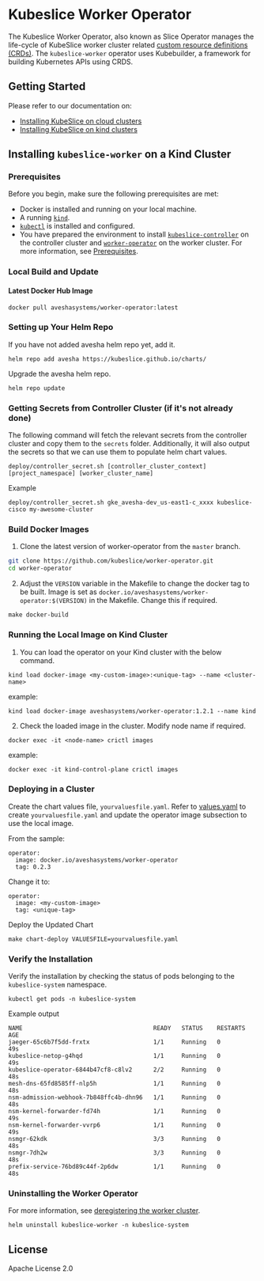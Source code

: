 # Kubeslice Worker Operator


The Kubeslice Worker Operator, also known as Slice Operator manages the life-cycle of KubeSlice worker cluster related [custom resource definitions (CRDs)](https://kubernetes.io/docs/tasks/access-kubernetes-api/extend-api-custom-resource-definitions).
The `kubeslice-worker` operator uses Kubebuilder, a framework for building Kubernetes APIs using CRDS.

## Getting Started

Please refer to our documentation on:
- [Installing KubeSlice on cloud clusters](https://kubeslice.io/documentation/open-source/0.5.0/getting-started-with-cloud-clusters/installing-kubeslice/installing-the-kubeslice-controller)
- [Installing KubeSlice on kind clusters](https://kubeslice.io/documentation/open-source/0.5.0/tutorials/kind-install-kubeslice-controller)

## Installing `kubeslice-worker` on a Kind Cluster

### Prerequisites

Before you begin, make sure the following prerequisites are met:
* Docker is installed and running on your local machine.
* A running [`kind`](https://kind.sigs.k8s.io/).
* [`kubectl`](https://kubernetes.io/docs/tasks/tools/) is installed and configured.
* You have prepared the environment to install [`kubeslice-controller`](https://github.com/kubeslice/kubeslice-controller) on the controller cluster and [`worker-operator`](https://github.com/kubeslice/worker-operator) on the worker cluster. For more information, see [Prerequisites](https://kubeslice.io/documentation/open-source/0.5.0/getting-started-with-cloud-clusters/prerequisites/).

### Local Build and Update

#### Latest Docker Hub Image

```console
docker pull aveshasystems/worker-operator:latest
```

### Setting up Your Helm Repo

If you have not added avesha helm repo yet, add it.

```console
helm repo add avesha https://kubeslice.github.io/charts/
```

Upgrade the avesha helm repo.

```console
helm repo update
```

### Getting Secrets from Controller Cluster (if it's not already done)

The following command will fetch the relevant secrets from the controller cluster
and copy them to the `secrets` folder. Additionally, it will also output the secrets so that we
can use them to populate helm chart values.

```console
deploy/controller_secret.sh [controller_cluster_context] [project_namespace] [worker_cluster_name]

```
Example

```
deploy/controller_secret.sh gke_avesha-dev_us-east1-c_xxxx kubeslice-cisco my-awesome-cluster
```

### Build Docker Images

1. Clone the latest version of worker-operator from  the `master` branch.

```bash
git clone https://github.com/kubeslice/worker-operator.git
cd worker-operator
```

2. Adjust the `VERSION` variable in the Makefile to change the docker tag to be built.
Image is set as `docker.io/aveshasystems/worker-operator:$(VERSION)` in the Makefile. Change this if required.

```console
make docker-build
```


### Running the Local Image on Kind Cluster

1. You can load the operator on your Kind cluster with the below command.

```console
kind load docker-image <my-custom-image>:<unique-tag> --name <cluster-name>
```

example:

```console
kind load docker-image aveshasystems/worker-operator:1.2.1 --name kind
```

2. Check the loaded image in the cluster. Modify node name if required.

```console
docker exec -it <node-name> crictl images
```

example:

```console
docker exec -it kind-control-plane crictl images
```

### Deploying in a Cluster

Create the chart values file, `yourvaluesfile.yaml`.
Refer to [values.yaml](https://github.com/kubeslice/charts/blob/master/charts/kubeslice-worker/values.yaml) to create `yourvaluesfile.yaml` and update the operator image subsection to use the local image.

From the sample: 

```
operator:
  image: docker.io/aveshasystems/worker-operator
  tag: 0.2.3
```

Change it to: 

```
operator:
  image: <my-custom-image> 
  tag: <unique-tag>
````

Deploy the Updated Chart

```console
make chart-deploy VALUESFILE=yourvaluesfile.yaml
```

### Verify the Installation

Verify the installation by checking the status of pods belonging to the `kubeslice-system` namespace.

```console
kubectl get pods -n kubeslice-system
```

Example output 

```
NAME                                     READY   STATUS    RESTARTS   AGE
jaeger-65c6b7f5dd-frxtx                  1/1     Running   0          49s
kubeslice-netop-g4hqd                    1/1     Running   0          49s
kubeslice-operator-6844b47cf8-c8lv2      2/2     Running   0          48s
mesh-dns-65fd8585ff-nlp5h                1/1     Running   0          48s
nsm-admission-webhook-7b848ffc4b-dhn96   1/1     Running   0          48s
nsm-kernel-forwarder-fd74h               1/1     Running   0          49s
nsm-kernel-forwarder-vvrp6               1/1     Running   0          49s
nsmgr-62kdk                              3/3     Running   0          48s
nsmgr-7dh2w                              3/3     Running   0          48s
prefix-service-76bd89c44f-2p6dw          1/1     Running   0          48s
```

### Uninstalling the Worker Operator

For more information, see [deregistering the worker cluster](https://kubeslice.io/documentation/open-source/0.5.0/getting-started-with-cloud-clusters/uninstalling-kubeslice/deregistering-the-worker-cluster).

```console
helm uninstall kubeslice-worker -n kubeslice-system
 ```

## License

Apache License 2.0
 
